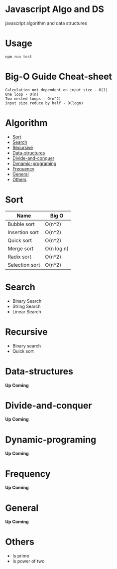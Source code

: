 # Javascript Algo and DS
javascript algorithm and data structures

# Usage
```npm
npm run test
```
# **Big-O Guide Cheat-sheet**
    Calculation not dependent on input size - O(1)
    One loop - O(n)
    Two nested loops - O(n^2)
    input size reduce by half - O(logn)

# Algorithm
* [Sort](#sort)
* [Search](#search)
* [Recursive](#recursive)
* [Data-structures](#data-structures)
* [Divide-and-conquer](#divide-and-conquer)
* [Dynamic-programing](#dynamic-programing)
* [Frequency](#frequency)
* [General](#general)
* [Others](#others)

# Sort
| Name | Big O |
| --- | --- |
| Bubble sort | O(n^2) |
| Insertion sort | O(n^2) |
| Quick sort | O(n^2) |
| Merge sort | O(n log n) |
| Radix sort | O(n^2) |
| Selection sort | O(n^2) |

# Search 
* Binary Search 
* String Search
* Linear Search
# Recursive
* Binary search
* Quick sort

# Data-structures
**Up Coming**
# Divide-and-conquer
**Up Coming**
# Dynamic-programing
**Up Coming**
# Frequency
**Up Coming**
# General
**Up Coming**

# Others
* Is prime
* Is power of two 

